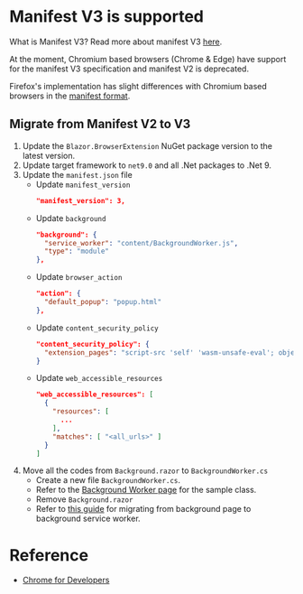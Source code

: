 # Manifest V3 is supported

What is Manifest V3? Read more about manifest V3 [here](https://developer.chrome.com/docs/extensions/develop/migrate/what-is-mv3).

At the moment, Chromium based browsers (Chrome & Edge) have support for the manifest V3 specification and manifest V2 is deprecated.

Firefox's implementation has slight differences with Chromium based browsers in the [manifest format](https://developer.mozilla.org/en-US/docs/Mozilla/Add-ons/WebExtensions/manifest.json).


## Migrate from Manifest V2 to V3

1. Update the `Blazor.BrowserExtension` NuGet package version to the latest version.
0. Update target framework to `net9.0` and all .Net packages to .Net 9.
0. Update the `manifest.json` file
   - Update `manifest_version`
     ```json
     "manifest_version": 3,
     ```
   - Update `background`
     ```json
     "background": {
       "service_worker": "content/BackgroundWorker.js",
       "type": "module"
     },
     ```
   - Update `browser_action`
     ```json
     "action": {
       "default_popup": "popup.html"
     },
     ```
   - Update `content_security_policy`
     ```json
     "content_security_policy": {
       "extension_pages": "script-src 'self' 'wasm-unsafe-eval'; object-src 'self'"
     }
     ```
   - Update `web_accessible_resources`
     ```json
     "web_accessible_resources": [
       {
         "resources": [
           ...
         ],
         "matches": [ "<all_urls>" ]
       }
     ]
     ```
0. Move all the codes from `Background.razor` to `BackgroundWorker.cs`
   - Create a new file `BackgroundWorker.cs`.
   - Refer to the [Background Worker page](03_02_BackgroundWorker.md) for the sample class.
   - Remove `Background.razor`
   - Refer to [this guide](https://developer.chrome.com/docs/extensions/mv3/migrating_to_service_workers/) for migrating from background page to background service worker.


# Reference

- [Chrome for Developers](https://developer.chrome.com/docs/extensions/develop/migrate)
